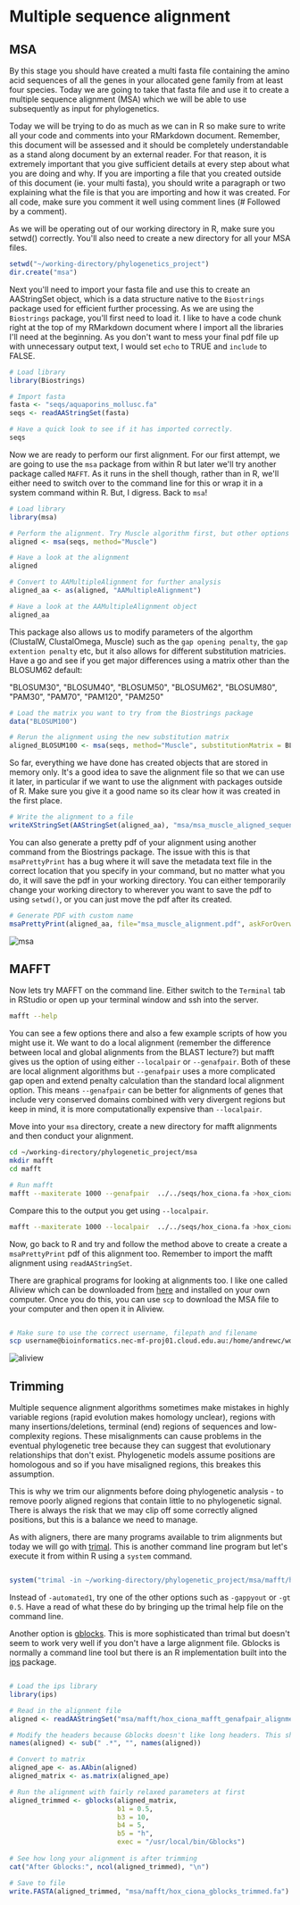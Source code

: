 # Multiple sequence alignment

## MSA

By this stage you should have created a multi fasta file containing the amino acid sequences of all the genes in your allocated gene family from at least four species. Today we are going to take that fasta file and use it to create a multiple sequence alignment (MSA) which we will be able to use subsequently as input for phylogenetics.

Today we will be trying to do as much as we can in R so make sure to write all your code and comments into your RMarkdown document. Remember, this document will be assessed and it should be completely understandable as a stand along document by an external reader. For that reason, it is extremely important that you give sufficient details at every step about what you are doing and why. If you are importing a file that you created outside of this document (ie. your multi fasta), you should write a paragraph or two explaining what the file is that you are importing and how it was created. For all code, make sure you comment it well using comment lines (# Followed by a comment).

As we will be operating out of our working directory in R, make sure you setwd() correctly. You'll also need to create a new directory for all your MSA files.

```R
setwd("~/working-directory/phylogenetics_project")
dir.create("msa")
```

Next you'll need to import your fasta file and use this to create an AAStringSet object, which is a data structure native to the `Biostrings` package used for efficient further processing. As we are using the `Biostrings` package, you'll first need to load it. I like to have a code chunk right at the top of my RMarkdown document where I import all the libraries I'll need at the beginning. As you don't want to mess your final pdf file up with unnecessary output text, I would set `echo` to TRUE and `include` to FALSE.

```R
# Load library
library(Biostrings)

# Import fasta
fasta <- "seqs/aquaporins_mollusc.fa"
seqs <- readAAStringSet(fasta)

# Have a quick look to see if it has imported correctly.
seqs
```

Now we are ready to perform our first alignment. For our first attempt, we are going to use the `msa` package from within R but later we'll try another package called `MAFFT`. As it runs in the shell though, rather than in R, we'll either need to switch over to the command line for this or wrap it in a system command within R. But, I digress. Back to `msa`!

```R
# Load library
library(msa)

# Perform the alignment. Try Muscle algorithm first, but other options are ClustalW and ClustalOmega
aligned <- msa(seqs, method="Muscle")

# Have a look at the alignment
aligned

# Convert to AAMultipleAlignment for further analysis
aligned_aa <- as(aligned, "AAMultipleAlignment")

# Have a look at the AAMultipleAlignment object
aligned_aa

```

This package also allows us to modify parameters of the algorthm (ClustalW, ClustalOmega, Muscle) such as the `gap opening penalty`, the `gap extention penalty` etc, but it also allows for different substitution matricies. Have a go and see if you get major differences using a matrix other than the BLOSUM62 default:

"BLOSUM30", "BLOSUM40", "BLOSUM50", "BLOSUM62", "BLOSUM80", "PAM30", "PAM70", "PAM120", "PAM250"

```R
# Load the matrix you want to try from the Biostrings package
data("BLOSUM100")

# Rerun the alignment using the new substitution matrix
aligned_BLOSUM100 <- msa(seqs, method="Muscle", substitutionMatrix = BLOSUM100)
```

So far, everything we have done has created objects that are stored in memory only. It's a good idea to save the alignment file so that we can use it later, in particular if we want to use the alignment with packages outside of R. Make sure you give it a good name so its clear how it was created in the first place.

```R
# Write the alignment to a file
writeXStringSet(AAStringSet(aligned_aa), "msa/msa_muscle_aligned_sequences.fa")
```

You can also generate a pretty pdf of your alignment using another command from the Biostrings package. The issue with this is that `msaPrettyPrint` has a bug where it will save the metadata text file in the correct location that you specify in your command, but no matter what you do, it will save the pdf in your working directory. You can either temporarily change your working directory to wherever you want to save the pdf to using `setwd()`, or you can just move the pdf after its created.

```R
# Generate PDF with custom name
msaPrettyPrint(aligned_aa, file="msa_muscle_alignment.pdf", askForOverwrite=FALSE)

```

![msa](images/msa.png)

## MAFFT

Now lets try MAFFT on the command line. Either switch to the `Terminal` tab in RStudio or open up your terminal window and ssh into the server.

```bash
mafft --help
```

You can see a few options there and also a few example scripts of how you might use it. We want to do a local alignment (remember the difference between local and global alignments from the BLAST lecture?) but mafft gives us the option of using either `--localpair` or `--genafpair`. Both of these are local alignment algorithms but `--genafpair` uses a more complicated gap open and extend penalty calculation than the standard local alignment option. This means `--genafpair` can be better for alignments of genes that include very conserved domains combined with very divergent regions but keep in mind, it is more computationally expensive than `--localpair`.

Move into your `msa` directory, create a new directory for mafft alignments and then conduct your alignment.

```bash
cd ~/working-directory/phylogenetic_project/msa
mkdir mafft
cd mafft

# Run mafft
mafft --maxiterate 1000 --genafpair  ../../seqs/hox_ciona.fa >hox_ciona_mafft_genafpair_alignment.fa

```

Compare this to the output you get using `--localpair`.

```bash
mafft --maxiterate 1000 --localpair  ../../seqs/hox_ciona.fa >hox_ciona_mafft_localpair_alignment.fa
```
Now, go back to R and try and follow the method above to create a create a `msaPrettyPrint` pdf of this alignment too. Remember to import the mafft alignment using `readAAStringSet`.

There are graphical programs for looking at alignments too. I like one called Aliview which can be downloaded from [here](https://ormbunkar.se/aliview/) and installed on your own computer. Once you do this, you can use `scp` to download the MSA file to your computer and then open it in Aliview.

```bash

# Make sure to use the correct username, filepath and filename
scp username@bioinformatics.nec-mf-proj01.cloud.edu.au:/home/andrewc/working-directory/phylogenetic_project/msa/aligned_sequences.fa ./

```

![aliview](images/aliview.png)

## Trimming

Multiple sequence alignment algorithms sometimes make mistakes in highly variable regions (rapid evolution makes homology unclear), regions with many insertions/deletions, terminal (end) regions of sequences and low-complexity regions. These misalignments can cause problems in the eventual phylogenetic tree because they can suggest that evolutionary relationships that don't exist. Phylogenetic models assume positions are homologous and so if you have misaligned regions, this breakes this assumption.

This is why we trim our alignments before doing phylogenetic analysis - to remove poorly aligned regions that contain little to no phylogenetic signal. There is always the risk that we may clip off some correctly aligned positions, but this is a balance we need to manage.

As with aligners, there are many programs available to trim alignments but today we will go with [trimal](https://github.com/inab/trimal). This is another command line program but let's execute it from within R using a `system` command.

```R

system("trimal -in ~/working-directory/phylogenetic_project/msa/mafft/hox_ciona_mafft_genafpair_alignment.fa -out ~/working-directory/phylogenetic_project/msa/mafft/hox_ciona_trimal_automated.fa -automated1")

```

Instead of `-automated1`, try one of the other options such as `-gappyout` or `-gt 0.5`. Have a read of what these do by bringing up the trimal help file on the command line.

Another option is [gblocks](https://home.cc.umanitoba.ca/~psgendb/doc/Castresana/Gblocks_documentation.html#:~:text=Gblocks%20is%20a%20computer%20program,of%20DNA%20or%20protein%20sequences.). This is more sophisticated than trimal but doesn't seem to work very well if you don't have a large alignment file. Gblocks is normally a command line tool but there is an R implementation built into the [ips](https://r-packages.io/packages/ips) package.

```R

# Load the ips library
library(ips)

# Read in the alignment file
aligned <- readAAStringSet("msa/mafft/hox_ciona_mafft_genafpair_alignment.fa")

# Modify the headers because Gblocks doesn't like long headers. This shortens them by removing everything from the first space onwards
names(aligned) <- sub(" .*", "", names(aligned))

# Convert to matrix
aligned_ape <- as.AAbin(aligned)
aligned_matrix <- as.matrix(aligned_ape)

# Run the alignment with fairly relaxed parameters at first
aligned_trimmed <- gblocks(aligned_matrix,
                           b1 = 0.5,
                           b3 = 10,
                           b4 = 5,
                           b5 = "h",
                           exec = "/usr/local/bin/Gblocks")
                           
# See how long your alignment is after trimming
cat("After Gblocks:", ncol(aligned_trimmed), "\n")

# Save to file
write.FASTA(aligned_trimmed, "msa/mafft/hox_ciona_gblocks_trimmed.fa")

```